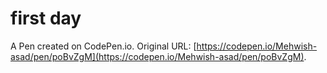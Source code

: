 # first day

A Pen created on CodePen.io. Original URL: [https://codepen.io/Mehwish-asad/pen/poBvZgM](https://codepen.io/Mehwish-asad/pen/poBvZgM).

